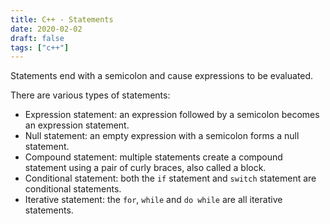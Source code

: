 ```yaml
---
title: C++ - Statements
date: 2020-02-02
draft: false
tags: ["c++"]
---
```


Statements end with a semicolon and cause expressions to be evaluated.

There are various types of statements:

- Expression statement: an expression followed by a semicolon becomes an expression statement.
- Null statement: an empty expression with a semicolon forms a null statement.
- Compound statement: multiple statements create a compound statement using a pair of curly braces, also called a block.
- Conditional statement: both the `if` statement and `switch` statement are conditional statements.
- Iterative statement: the `for`, `while` and `do while` are all iterative statements.
